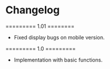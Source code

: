 # Changelog

========= 1.01 ========
- Fixed display bugs on mobile version.

========= 1.0 =========
- Implementation with basic functions.
